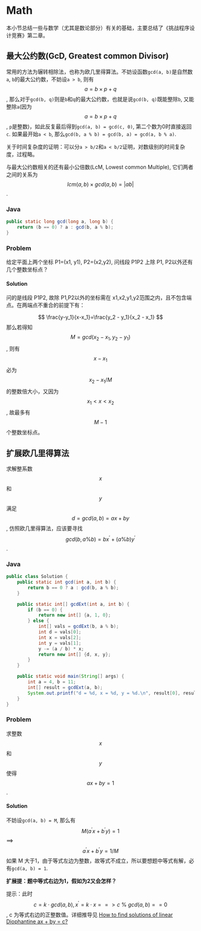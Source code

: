 # Math

本小节总结一些与数学（尤其是数论部分）有关的基础，主要总结了《挑战程序设计竞赛》第二章。

## 最大公约数(GcD, Greatest common Divisor)

常用的方法为辗转相除法，也称为欧几里得算法。不妨设函数`gcd(a, b)`是自然数`a`, `b`的最大公约数，不妨设`a > b`, 则有 $$a = b \times p + q$$, 那么对于`gcd(b, q)`则是`b`和`q`的最大公约数，也就是说`gcd(b, q)`既能整除`b`, 又能整除`a`(因为 $$a = b \times p + q$$, `p`是整数)，如此反复最后得到`gcd(a, b) = gcd(c, 0)`, 第二个数为0时直接返回`c`. 如果最开始`a < b`, 那么`gcd(b, a % b) = gcd(b, a) = gcd(a, b % a)`.

关于时间复杂度的证明：可以分`a > b/2`和`a < b/2`证明，对数级别的时间复杂度，过程略。

与最大公约数相关的还有最小公倍数(LcM, Lowest common Multiple), 它们两者之间的关系为 $$ lcm(a, b) \times gcd(a, b) = |ab|$$.

### Java

```java
public static long gcd(long a, long b) {
    return (b == 0) ? a : gcd(b, a % b);
}
```

### Problem

给定平面上两个坐标 P1=(x1, y1), P2=(x2,y2), 问线段 P1P2 上除 P1, P2以外还有几个整数坐标点？

#### Solution

问的是线段 P1P2, 故除 P1,P2以外的坐标需在 x1,x2,y1,y2范围之内，且不包含端点。在两端点不重合的前提下有：

$$
\frac{y-y_1}{x-x_1}=\frac{y_2 - y_1}{x_2 - x_1}
$$
那么若得知 $$M = gcd(x_2 - x_1, y_2 - y_1)$$, 则有 $$x - x_1$$ 必为 $$x_2 - x_1 / M$$ 的整数倍大小，又因为 $$ x_1 < x < x_2$$, 故最多有 $$M - 1$$个整数坐标点。

## 扩展欧几里得算法

求解整系数 $$x$$ 和 $$y$$ 满足 $$d = gcd(a, b) = ax + by$$, 仿照欧几里得算法，应该要寻找 $$gcd(b, a \% b) = bx^\prime + (a \% b)y^\prime$$.

### Java

```java
public class Solution {
    public static int gcd(int a, int b) {
        return b == 0 ? a : gcd(b, a % b);
    }

    public static int[] gcdExt(int a, int b) {
        if (b == 0) {
            return new int[] {a, 1, 0};
        } else {
            int[] vals = gcdExt(b, a % b);
            int d = vals[0];
            int x = vals[2];
            int y = vals[1];
            y -= (a / b) * x;
            return new int[] {d, x, y};
        }
    }

    public static void main(String[] args) {
        int a = 4, b = 11;
        int[] result = gcdExt(a, b);
        System.out.printf("d = %d, x = %d, y = %d.\n", result[0], result[1], result[2]);
    }
}
```

### Problem

求整数 $$x$$ 和 $$y$$ 使得 $$ax+by=1$$.

#### Solution

不妨设`gcd(a, b) = M`, 那么有 $$M(a^\prime x+b^\prime y)=1$$ ==> $$a^\prime x+b^\prime y=1/M$$ 如果 M 大于1，由于等式左边为整数，故等式不成立，所以要想题中等式有解，必有`gcd(a, b) = 1`.

**扩展提：题中等式右边为1，假如为2又会怎样？**

提示：此时$$c = k \cdot gcd(a, b), x^\prime = k\cdot x ==> c\ \%\ gcd(a, b) == 0$$, c 为等式右边的正整数值。详细推导见 [How to find solutions of linear Diophantine ax + by = c?](http://math.stackexchange.com/questions/20717/how-to-find-solutions-of-linear-diophantine-ax-by-c)
